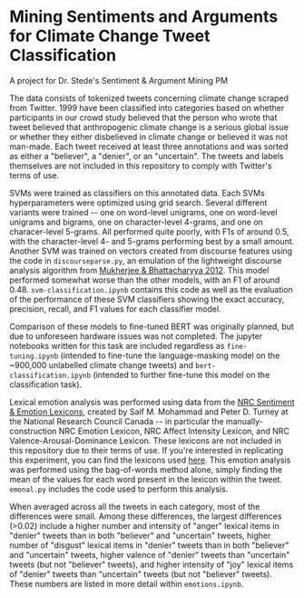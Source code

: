 # Mining Sentiments and Arguments for Climate Change Tweet Classification

A project for Dr. Stede's Sentiment &amp; Argument Mining PM

The data consists of tokenized tweets concerning climate change scraped from Twitter. 1999 have been classified into categories based on whether participants in our crowd study believed that the person who wrote that tweet believed that anthropogenic climate change is a serious global issue or whether they either disbelieved in climate change or believed it was not man-made. Each tweet received at least three annotations and was sorted as either a "believer", a "denier", or an "uncertain". The tweets and labels themselves are not included in this repository to comply with Twitter's terms of use.

SVMs were trained as classifiers on this annotated data. Each SVMs hyperparameters were optimized using grid search. Several different variants were trained -- one on word-level unigrams, one on word-level unigrams and bigrams, one on character-level 4-grams, and one on characer-level 5-grams. All performed quite poorly, with F1s of around 0.5, with the character-level 4- and 5-grams performing best by a small amount. Another SVM was trained on vectors created from discourse features using the code in `discourseparse.py`, an emulation of the lightweight discourse analysis algorithm from [Mukherjee & Bhattacharyya 2012](https://www.cse.iitb.ac.in/~pb/papers/coling12-discourse-sa.pdf). This model performed somewhat worse than the other models, with an F1 of around 0.48. `svm-classification.ipynb` contains this code as well as the evaluation of the performance of these SVM classifiers showing the exact accuracy, precision, recall, and F1 values for each classifier model.

Comparison of these models to fine-tuned BERT was originally planned, but due to unforeseen hardware issues was not completed. The jupyter notebooks written for this task are included regardless as `fine-tuning.ipynb` (intended to fine-tune the language-masking model on the ~900,000 unlabelled climate change tweets) and `bert-classification.ipynb` (intended to further fine-tune this model on the classification task).

Lexical emotion analysis was performed using data from the [NRC Sentiment & Emotion Lexicons](http://saifmohammad.com/WebPages/lexicons.html), created by Saif M. Mohammad and Peter D. Turney at the National Research Council Canada -- in particular the manually-construction NRC Emotion Lexicon, NRC Affect Intensity Lexicon, and NRC Valence-Arousal-Dominance Lexicon. These lexicons are not included in this repository due to their terms of use. If you're interested in replicating this experiment, you can find the lexicons used [here](http://saifmohammad.com/WebPages/AccessResource.htm). This emotion analysis was performed using the bag-of-words method alone, simply finding the mean of the values for each word present in the lexicon within the tweet. `emonal.py` includes the code used to perform this analysis.

When averaged across all the tweets in each category, most of the differences were small. Among these differences, the largest differences (>0.02) include a higher number and intensity of "anger" lexical items in "denier" tweets than in both "believer" and "uncertain" tweets, higher number of "disgust" lexical items in "denier" tweets than in both "believer" and "uncertain" tweets, higher valence of "denier" tweets than "uncertain" tweets (but not "believer" tweets), and higher intensity of "joy" lexical items of "denier" tweets than "uncertain" tweets (but not "believer" tweets). These numbers are listed in more detail within `emotions.ipynb`.
